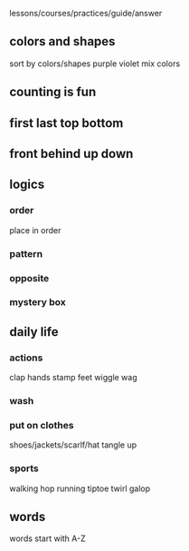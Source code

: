 lessons/courses/practices/guide/answer

## colors and shapes
sort by colors/shapes
purple violet
mix colors
## counting is fun

## first last top bottom

## front behind up down 

## logics 

### order
place in order

### pattern

### opposite

### mystery box

## daily life

### actions
clap hands
stamp feet
wiggle
wag

### wash

### put on clothes
shoes/jackets/scarlf/hat
tangle up

### sports
walking hop running tiptoe twirl galop 

## words
words start with A-Z



